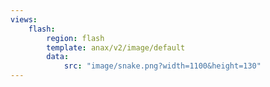 ```yaml
---
views:
    flash:
        region: flash
        template: anax/v2/image/default
        data:
            src: "image/snake.png?width=1100&height=130"
---
```

